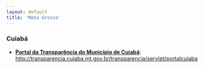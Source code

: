 ```yaml
---
layout: default
title: 'Mato Grosso'
---
```


### Cuiabá

- **[Portal da Transparência do Município de Cuiabá](http://transparencia.cuiaba.mt.gov.br/transparencia/servlet/portalcuiaba)**: http://transparencia.cuiaba.mt.gov.br/transparencia/servlet/portalcuiaba
